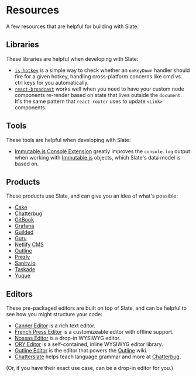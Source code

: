 # Resources

A few resources that are helpful for building with Slate.

## Libraries

These libraries are helpful when developing with Slate:

* [`is-hotkey`](https://github.com/ianstormtaylor/is-hotkey) is a simple way to check whether an `onKeyDown` handler should fire for a given hotkey, handling cross-platform concerns like cmd vs. ctrl keys for you automatically.
* [`react-broadcast`](https://github.com/ReactTraining/react-broadcast) works well when you need to have your custom node components re-render based on state that lives outside the `document`. It's the same pattern that `react-router` uses to update `<Link>` components.

## Tools

These tools are helpful when developing with Slate:

* [Immutable.js Console Extension](https://github.com/mattzeunert/immutable-object-formatter-extension) greatly improves the `console.log` output when working with [Immutable.js](https://immutable-js.github.io/immutable-js/) objects, which Slate's data model is based on.

## Products

These products use Slate, and can give you an idea of what's possible:

* [Cake](https://www.cake.co/)
* [Chatterbug](https://chatterbug.com)
* [GitBook](https://www.gitbook.com/)
* [Grafana](https://grafana.com/)
* [Guilded](https://www.guilded.gg)
* [Guru](https://www.getguru.com/)
* [Netlify CMS](https://www.netlifycms.org)
* [Outline](https://www.getoutline.com/)
* [Prezly](https://www.prezly.com/)
* [Sanity.io](https://www.sanity.io)
* [Taskade](https://www.taskade.com/)
* [Yuque](https://www.yuque.com/)

## Editors

These pre-packaged editors are built on top of Slate, and can be helpful to see how you might structure your code:

* [Canner Editor](https://github.com/Canner/canner-slate-editor) is a rich text editor.
* [French Press Editor](https://github.com/roast-cms/french-press-editor) is a customizeable editor with offline support.
* [Nossas Editor](http://slate-editor.bonde.org/) is a drop-in WYSIWYG editor.
* [ORY Editor](https://editor.ory.am/) is a self-contained, inline WYSIWYG editor library.
* [Outline Editor](https://github.com/outline/rich-markdown-editor) is the editor that powers the [Outline](https://www.getoutline.com/) wiki.
* [Chatterslate](https://github.com/chatterbugapp/chatterslate) helps teach language grammar and more at [Chatterbug](https://chatterbug.com).

\(Or, if you have their exact use case, can be a drop-in editor for you.\)

